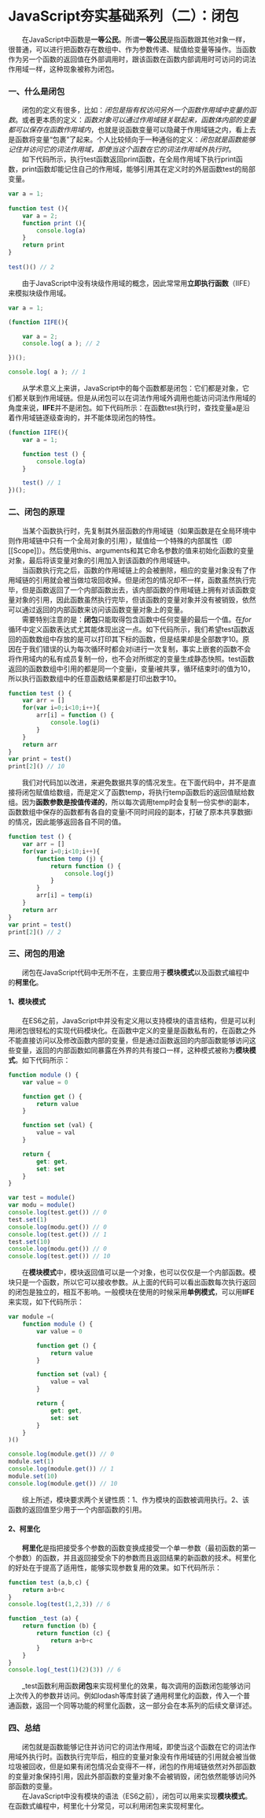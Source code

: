 # JavaScript夯实基础系列（二）：闭包
&emsp;&emsp;在JavaScript中函数是**一等公民**。所谓**一等公民**是指函数跟其他对象一样，很普通，可以进行把函数存在数组中、作为参数传递、赋值给变量等操作。当函数作为另一个函数的返回值在外部调用时，跟该函数在函数内部调用时可访问的词法作用域一样，这种现象被称为闭包。<br/>
### 一、什么是闭包
&emsp;&emsp;闭包的定义有很多，比如：*闭包是指有权访问另外一个函数作用域中变量的函数*。或者更本质的定义：*函数对象可以通过作用域链关联起来，函数体内部的变量都可以保存在函数作用域内*，也就是说函数变量可以隐藏于作用域链之内，看上去是函数将变量“包裹”了起来。个人比较倾向于一种通俗的定义：*闭包就是函数能够记住并访问它的词法作用域，即使当这个函数在它的词法作用域外执行时*。<br/>
&emsp;&emsp;如下代码所示，执行test函数返回print函数，在全局作用域下执行print函数，print函数却能记住自己的作用域，能够引用其在定义时的外层函数test的局部变量。
```javaScript
var a = 1;
      
function test (){
    var a = 2;
    function print (){
        console.log(a)
    }
    return print
}
      
test()() // 2
```
&emsp;&emsp;由于JavaScript中没有块级作用域的概念，因此常常用**立即执行函数**（IIFE）来模拟块级作用域。<br/>
```javaScript
var a = 1;

(function IIFE(){

    var a = 2;
    console.log( a ); // 2

})();

console.log( a ); // 1
```
&emsp;&emsp;从学术意义上来讲，JavaScript中的每个函数都是闭包：它们都是对象，它们都关联到作用域链。但是从闭包可以在词法作用域外调用也能访问词法作用域的角度来说，**IIFE**并不是闭包。如下代码所示：在函数test执行时，查找变量a是沿着作用域链逐级查询的，并不能体现闭包的特性。
```javaScript
(function IIFE(){
    var a = 1;

    function test () {
        console.log(a)
    }

    test() // 1
})();
```
### 二、闭包的原理
&emsp;&emsp;当某个函数执行时，先复制其外层函数的作用域链（如果函数是在全局环境中则作用域链中只有一个全局对象的引用），赋值给一个特殊的内部属性（即[[Scope]]）。然后使用this、arguments和其它命名参数的值来初始化函数的变量对象，最后将该变量对象的引用加入到该函数的作用域链中。<br/>
&emsp;&emsp;当函数执行完之后，函数的作用域链上的会被删除，相应的变量对象没有了作用域链的引用就会被当做垃圾回收掉。但是闭包的情况却不一样，函数虽然执行完毕，但是函数返回了一个内部函数出去，该内部函数的作用域链上拥有对该函数变量对象的引用，因此函数虽然执行完毕，但该函数的变量对象并没有被销毁，依然可以通过返回的内部函数来访问该函数变量对象上的变量。<br/>
&emsp;&emsp;需要特别注意的是：**闭包**只能取得包含函数中任何变量的最后一个值。在*for*循环中定义函数表达式尤其能体现出这一点。如下代码所示，我们希望test函数返回的函数数组中存放的是可以打印其下标的函数，但是结果却是全部数字10。原因在于我们错误的认为每次循环时都会对i进行一次复制，事实上嵌套的函数不会将作用域内的私有成员复制一份，也不会对所绑定的变量生成静态快照。test函数返回的函数数组中引用的都是同一个变量i，变量i被共享，循环结束时i的值为10，所以执行函数数组中的任意函数结果都是打印出数字10。<br/>
```javaScript
function test () {
    var arr = []
    for(var i=0;i<10;i++){
        arr[i] = function () {
            console.log(i)
        }
    }
    return arr
}
var print = test()
print[2]() // 10
```
&emsp;&emsp;我们对代码加以改进，来避免数据共享的情况发生。在下面代码中，并不是直接将闭包赋值给数组，而是定义了函数temp，将执行temp函数后的返回值赋给数组。因为**函数参数是按值传递的**，所以每次调用temp时会复制一份实参i的副本，函数数组中保存的函数都有各自的变量i不同时间段的副本，打破了原本共享数据i的情况，因此能够返回各自不同的值。<br/>
```javaScript
function test () {
    var arr = []
    for(var i=0;i<10;i++){
        function temp (j) {
            return function () {
                console.log(j)
            }
        }
        arr[i] = temp(i)
    }
    return arr
}
var print = test()
print[2]() // 2
```
### 三、闭包的用途
&emsp;&emsp;闭包在JavaScript代码中无所不在，主要应用于**模块模式**以及函数式编程中的**柯里化**。
#### 1、模块模式
&emsp;&emsp;在ES6之前，JavaScript中并没有定义用以支持模块的语言结构，但是可以利用闭包很轻松的实现代码模块化。在函数中定义的变量是函数私有的，在函数之外不能直接访问以及修改函数内部的变量，但是通过函数返回的内部函数能够访问这些变量，返回的内部函数如同暴露在外界的共有接口一样，这种模式被称为**模块模式**。如下代码所示：<br/>
```javaScript
function module () {
    var value = 0

    function get () {
        return value
    }

    function set (val) {
        value = val
    }

    return {
        get: get,
        set: set
    }
}

var test = module()
var modu = module()
console.log(test.get()) // 0
test.set(1)
console.log(modu.get()) // 0
console.log(test.get()) // 1
test.set(10)
console.log(modu.get()) // 0
console.log(test.get()) // 10
```
&emsp;&emsp;在**模块模式**中，模块返回值可以是一个对象，也可以仅仅是一个内部函数。模块只是一个函数，所以它可以接收参数。从上面的代码可以看出函数每次执行返回的闭包是独立的，相互不影响。一般模块在使用的时候采用**单例模式**，可以用**IIFE**来实现，如下代码所示：<br/>
```javaScript
var module =(
    function module () {
        var value = 0

        function get () {
            return value
        }

        function set (val) {
            value = val
        }

        return {
            get: get,
            set: set
        }
    }
)()

console.log(module.get()) // 0
module.set(1)
console.log(module.get()) // 1
module.set(10)
console.log(module.get()) // 10
```
&emsp;&emsp;综上所述，模块要求两个关键性质：1、作为模块的函数被调用执行。2、该函数的返回值至少用于一个内部函数的引用。<br/>
#### 2、柯里化
&emsp;&emsp;**柯里化**是指把接受多个参数的函数变换成接受一个单一参数（最初函数的第一个参数）的函数，并且返回接受余下的参数而且返回结果的新函数的技术。柯里化的好处在于提高了适用性，能够实现参数复用的效果。如下代码所示：<br/>
```js
function test (a,b,c) {
    return a+b+c
}
console.log(test(1,2,3)) // 6

function _test (a) {
    return function (b) {
        return function (c) {
            return a+b+c
        }
    }
}
console.log(_test(1)(2)(3)) // 6
```
&emsp;&emsp;_test函数利用函数**闭包**来实现柯里化的效果，每次调用的函数闭包能够访问上次传入的参数并访问。例如lodash等库封装了通用柯里化的函数，传入一个普通函数，返回一个同等功能的柯里化函数，这一部分会在本系列的后续文章详述。<br/>
### 四、总结
&emsp;&emsp;闭包就是函数能够记住并访问它的词法作用域，即使当这个函数在它的词法作用域外执行时。函数执行完毕后，相应的变量对象没有作用域链的引用就会被当做垃圾被回收，但是如果有闭包情况会变得不一样，闭包的作用域链依然对外部函数的变量对象保持引用，因此外部函数的变量对象不会被销毁，闭包依然能够访问外部函数的变量。<br/>
&emsp;&emsp;在JavaScript中没有模块的语法（ES6之前），闭包可以用来实现**模块模式**。在函数式编程中，柯里化十分常见，可以利用闭包来实现柯里化。<br/>